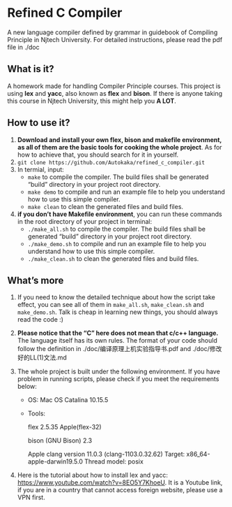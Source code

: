 # Refined C Compiler

A new language compiler defined by grammar in guidebook of Compiling Principle in Njtech University. For detailed instructions, please read the pdf file in ./doc

## What is it?

A homework made for handling Compiler Principle courses. This project is using **lex** and **yacc**, also known as **flex** and **bison**. If there is anyone taking this course in Njtech University, this might help you **A LOT**.

## How to use it?

1. **Download and install your own flex, bison and makefile environment, as all of them are the basic tools for cooking the whole project**. As for how to achieve that, you should search for it in yourself.
2. `git clone https://github.com/Autokaka/refined_c_compiler.git`
3. In termial, input:
   - `make` to compile the compiler. The build files shall be generated “build” directory in your project root directory.
   - `make demo` to compile and run an example file to help you understand how to use this simple compiler.
   - `make clean` to clean the generated files and build files.
4. **if you don’t have Makefile environment**, you can run these commands in the root directory of your project in terminal:
   - `./make_all.sh` to compile the compiler. The build files shall be generated “build” directory in your project root directory.
   - `./make_demo.sh` to compile and run an example file to help you understand how to use this simple compiler.
   - `./make_clean.sh` to clean the generated files and build files.

## What’s more

1. If you need to know the detailed technique about how the script take effect, you can see all of them in `make_all.sh`, `make_clean.sh` and `make_demo.sh`. Talk is cheap in learning new things, you should always read the code :)

2. **Please notice that the “C” here does not mean that c/c++ language.** The language itself has its own rules. The format of your code should follow the definition in ./doc/编译原理上机实验指导书.pdf and ./doc/修改好的LL(1)文法.md

3. The whole project is built under the following environment. If you have problem in running scripts, please check if you meet the requirements below:

   - OS: Mac OS Catalina 10.15.5

   - Tools:

     flex 2.5.35 Apple(flex-32)

     bison (GNU Bison) 2.3

     Apple clang version 11.0.3 (clang-1103.0.32.62) Target: x86_64-apple-darwin19.5.0 Thread model: posix

4. Here is the tutorial about how to install lex and yacc: https://www.youtube.com/watch?v=8EO5Y7KhoeU. It is a Youtube link, if you are in a country that cannot access foreign website, please use a VPN first.
